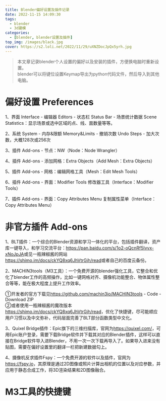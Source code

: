 ```yaml
---
title: Blender偏好设置及插件记录
date: 2022-11-15 14:09:30
tags:
  - blender
  - 3d建模
categories:
  - [blender, blender设置及插件]
top_img: /images/black.jpg
cover: https://s2.loli.net/2022/11/29/uXNZDocJpQx5yrh.jpg
---
```


> 本文章记录blender个人设置的偏好以及安装的插件，方便换电脑时重新设置。  
> blender可以将键位设置Keymap导出为python代码文件，然后导入到其他电脑。

# 偏好设置 Preferences
1、界面 Interface - 编辑器 Editors - 状态栏 Status Bar - 场景统计数据 Scene Statistics：显示场景或选中区域的点、线、面数量等等。

2、系统 System - 内存&限额 Memory&Limits - 撤销次数 Undo Steps - 加大次数，大概128次或256次

3、插件 Add-ons - 节点：NW（Node：Node Wrangler）

4、插件 Add-ons - 添加网格：Extra Objects（Add Mesh：Extra Objects）

5、插件 Add-ons - 网格：编辑网格工具（Mesh：Edit Mesh Tools）

6、插件 Add-ons - 界面：Modifier Tools 修改器工具（Interface：Modifier Tools）

7、插件 Add-ons - 界面：Copy Attributes Menu 复制属性菜单（Interface：Copy Attributes Menu）

# 非官方插件 Add-ons
1、BLT插件：一个综合的Blender资源和学习一体化的平台，包括插件翻译，资产库一键导入，和学习交流平台：<https://pan.baidu.com/s/1o2-oQcnRf5Ivvx-xNoJpJA>或见一瓶辣椒酱的网站<https://shimo.im/docs/ckYQ8xq6JhVtrGjh/read>或者自己的百度云备份。

2、MACHIN3tools（M3工具）：一个免费开源的blender强化工具，它整合和优化了blender工作的高频操作，比如一键网格对齐、摄像机功能整合、物体属性整合等等，能在极大程度上提升工作效率。

①开发者的官方下载见<https://github.com/machin3io/MACHIN3tools> - Code - Download ZIP  
②或者使用一瓶辣椒酱的魔改版本<https://shimo.im/docs/ckYQ8xq6JhVtrGjh/read>，优化了快捷键，尽可能顺应用户习惯以及中文弥补，代码层面完善了BLT部分函数类型中文化。

3、Quixel Bridge插件：Epic旗下的三维扫描库，官网为<https://quixel.com/>，可用Epic账户登录，需要下载Bridge软件并下载其对应的Blender插件，这样可以直接在Bridge软件导入进Blender，不用一次一次下载再导入了。如果导入进来没有贴图，需要在偏好设置里的翻译一栏把新建数据勾上。

4、摄像机反求插件Fspy：一个免费开源的软件以及插件，官网为<https://fspy.io>，其原理是通过2D图像或照片计算出相机的位置以及对应参数，并应用于静态合成工作，将3D渲染结果和2D图像融合。

# M3工具的快捷键
